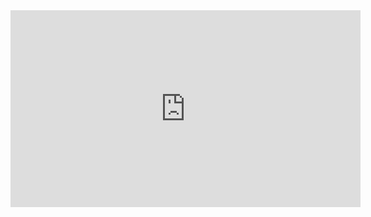﻿
<iframe width="560" height="315" src="https://www.youtube.com/embed/UYy7R-_3RIk?list=PL1DEQjXG2xnLss44EgCJq1bAM-Blgf2jd" frameborder="0" allowfullscreen></iframe>